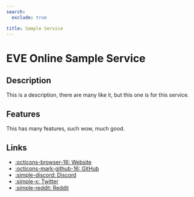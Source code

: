 ```yaml
---
search:
  exclude: true

title: Sample Service
---
```


# EVE Online Sample Service

## Description

This is a description, there are many like it, but this one is for this service.

## Features

This has many features, such wow, much good.

## Links

- [:octicons-browser-16: Website](https://www.eveonline.com)
- [:octicons-mark-github-16: GitHub](https://github.com/esi/esi-docs)
- [:simple-discord: Discord](https://discord.gg/eveonline)
- [:simple-x: Twitter](https://twitter.com/eveonline)
- [:simple-reddit: Reddit](https://reddit.com/r/eve)
